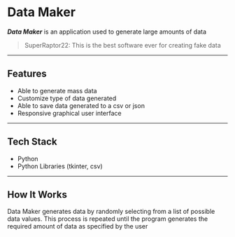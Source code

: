 # Data Maker

***Data Maker*** is an application used to generate large amounts of data  

> SuperRaptor22: This is the best software ever for creating fake data

---

## **Features**

- Able to generate mass data
- Customize type of data generated
- Able to save data generated to a csv or json
- Responsive graphical user interface

---

## **Tech Stack**

- Python
- Python Libraries (tkinter, csv)

---

## **How It Works**

Data Maker generates data by randomly selecting from a list of possible data values. This process is repeated until
the program generates the required amount of data as specified by the user  
